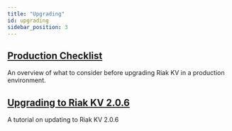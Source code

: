 ```yaml
---
title: "Upgrading"
id: upgrading
sidebar_position: 3
---
```


[upgrade checklist]: ./checklist.md

[upgrade version]: ./version.md

## [Production Checklist][upgrade checklist]

An overview of what to consider before upgrading Riak KV in a production environment.

## [Upgrading to Riak KV 2.0.6][upgrade version]

A tutorial on updating to Riak KV 2.0.6
